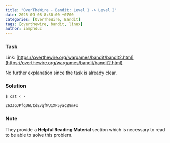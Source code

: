 ```yaml
---
title: "OverTheWire - Bandit: Level 1 -> Level 2"
date: 2025-09-08 8:30:00 +0700
categories: [OverTheWire, Bandit]
tags: [overthewire, bandit, linux]
author: iamphduc
---
```


### Task
Link: [https://overthewire.org/wargames/bandit/bandit2.html](https://overthewire.org/wargames/bandit/bandit2.html)

No further explanation since the task is already clear.

### Solution
```bash
$ cat < -

263JGJPfgU6LtdEvgfWU1XP5yac29mFx
```

### Note
They provide a **Helpful Reading Material** section which is necessary to read to be able to solve this problem.
